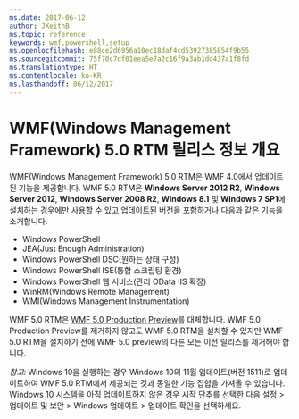 ```yaml
---
ms.date: 2017-06-12
author: JKeithB
ms.topic: reference
keywords: wmf,powershell,setup
ms.openlocfilehash: e88ce2d6956a10ec18daf4cd53927385854f9b55
ms.sourcegitcommit: 75f70c7df01eea5e7a2c16f9a3ab1dd437a1f8fd
ms.translationtype: HT
ms.contentlocale: ko-KR
ms.lasthandoff: 06/12/2017
---
```

<a id="windows-management-framework-wmf-50-rtm-release-notes-overview" class="xliff"></a>
# WMF(Windows Management Framework) 5.0 RTM 릴리스 정보 개요

WMF(Windows Management Framework) 5.0 RTM은 WMF 4.0에서 업데이트된 기능을 제공합니다. WMF 5.0 RTM은 **Windows Server 2012 R2**, **Windows Server 2012**, **Windows Server 2008 R2**, **Windows 8.1** 및 **Windows 7 SP1**에 설치하는 경우에만 사용할 수 있고 업데이트된 버전을 포함하거나 다음과 같은 기능을 소개합니다.

- Windows PowerShell
- JEA(Just Enough Administration)
- Windows PowerShell DSC(원하는 상태 구성)
- Windows PowerShell ISE(통합 스크립팅 환경)
- Windows PowerShell 웹 서비스(관리 OData IIS 확장) 
- WinRM(Windows Remote Management)
- WMI(Windows Management Instrumentation) 

WMF 5.0 RTM은 [WMF 5.0 Production Preview](http://blogs.msdn.com/b/powershell/archive/2015/08/31/windows-management-framework-5-0-production-preview-is-now-available.aspx)를 대체합니다. WMF 5.0 Production Preview를 제거하지 않고도 WMF 5.0 RTM을 설치할 수 있지만 WMF 5.0 RTM을 설치하기 전에 WMF 5.0 preview의 다른 모든 이전 릴리스를 제거해야 합니다.

*참고:* Windows 10을 실행하는 경우 Windows 10의 11월 업데이트(버전 1511)로 업데이트하여 WMF 5.0 RTM에서 제공되는 것과 동일한 기능 집합을 가져올 수 있습니다. Windows 10 시스템을 아직 업데이트하지 않은 경우 시작 단추를 선택한 다음 설정 > 업데이트 및 보안 > Windows 업데이트 > 업데이트 확인을 선택하세요. 

